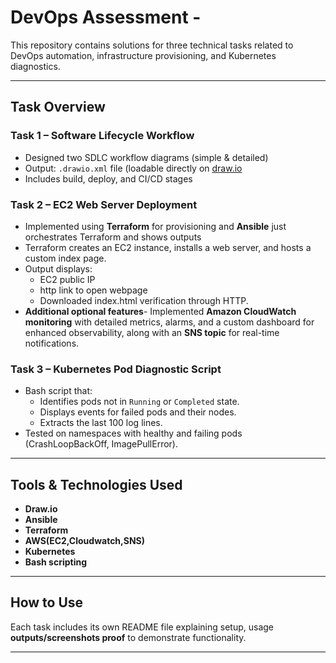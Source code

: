 # DevOps Assessment -

This repository contains solutions for three technical tasks related to DevOps automation, infrastructure provisioning, and Kubernetes diagnostics.

---

## Task Overview

### **Task 1 – Software Lifecycle Workflow**
- Designed two SDLC workflow diagrams (simple & detailed)
- Output: `.drawio.xml` file (loadable directly on [draw.io](https://app.diagrams.net/)
- Includes build, deploy, and CI/CD stages

### **Task 2 – EC2 Web Server Deployment**
- Implemented using **Terraform** for provisioning and **Ansible** just orchestrates Terraform and shows outputs
- Terraform creates an EC2 instance, installs a web server, and hosts a custom index page.
- Output displays:
  - EC2 public IP
  - http link to open webpage
  - Downloaded index.html verification through HTTP.
- **Additional optional features**-  Implemented **Amazon CloudWatch monitoring** with detailed metrics, alarms, and a custom dashboard for enhanced observability, along with an **SNS topic** for real-time notifications.
   
### **Task 3 – Kubernetes Pod Diagnostic Script**
- Bash script that:
  - Identifies pods not in `Running` or `Completed` state.
  - Displays events for failed pods and their nodes.
  - Extracts the last 100 log lines.
- Tested on namespaces with healthy and failing pods (CrashLoopBackOff, ImagePullError).

---

## Tools & Technologies Used
- **Draw.io**
- **Ansible**
- **Terraform**
- **AWS(EC2,Cloudwatch,SNS)**
- **Kubernetes**
- **Bash scripting**

---

## How to Use
Each task includes its own README file explaining setup, usage **outputs/screenshots proof** to demonstrate functionality.



---
